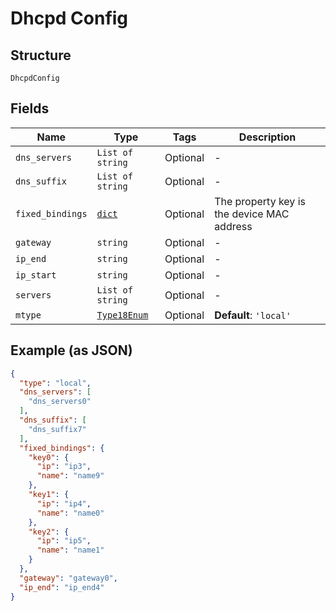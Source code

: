 
# Dhcpd Config

## Structure

`DhcpdConfig`

## Fields

| Name | Type | Tags | Description |
|  --- | --- | --- | --- |
| `dns_servers` | `List of string` | Optional | - |
| `dns_suffix` | `List of string` | Optional | - |
| `fixed_bindings` | [`dict`](../../doc/models/fixed-bindings.md) | Optional | The property key is the device MAC address |
| `gateway` | `string` | Optional | - |
| `ip_end` | `string` | Optional | - |
| `ip_start` | `string` | Optional | - |
| `servers` | `List of string` | Optional | - |
| `mtype` | [`Type18Enum`](../../doc/models/type-18-enum.md) | Optional | **Default**: `'local'` |

## Example (as JSON)

```json
{
  "type": "local",
  "dns_servers": [
    "dns_servers0"
  ],
  "dns_suffix": [
    "dns_suffix7"
  ],
  "fixed_bindings": {
    "key0": {
      "ip": "ip3",
      "name": "name9"
    },
    "key1": {
      "ip": "ip4",
      "name": "name0"
    },
    "key2": {
      "ip": "ip5",
      "name": "name1"
    }
  },
  "gateway": "gateway0",
  "ip_end": "ip_end4"
}
```

